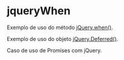 # jqueryWhen

Exemplo de uso do método [jQuery.when()](https://api.jquery.com/jquery.when/).

Exemplo de uso do objeto [jQuery.Deferred()](http://api.jquery.com/category/deferred-object/).

Caso de uso de Promises com jQuery.




